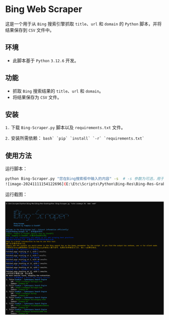 # Bing Web Scraper

这是一个用于从 `Bing` 搜索引擎抓取 `title`、`url` 和 `domain` 的 `Python` 脚本，并将结果保存到 `CSV` 文件中。

## 环境
-  此脚本基于 `Python` `3.12.6` 开发。

## 功能
-  抓取 `Bing` 搜索结果的 `title`、`url` 和 `domain`。
-  将结果保存为 `CSV` 文件。

## 安装
`1.` 下载 `Bing-Scraper.py` 脚本以及 `requirements.txt` 文件。

`2.` 安装所需依赖：
    ```bash`
    `pip` `install` `-r` `requirements.txt`
    ```

## 使用方法
运行脚本：
```bash
python Bing-Scraper.py "您在Bing搜索框中输入的内容" -s  # -s 参数为可选，用于静默输出
![image-20241111154122696](E:\Etc\Scripts\Python\Bing-Res\Bing-Res-Grab\新建 Markdown File-images\image-20241111154122696.png)
```

运行截图：

![img/运行截图.png](https://github.com/Pumpkin-ito/Scripts/blob/main/Information-Collection/Bing-Scraper/img/%E8%BF%90%E8%A1%8C%E6%88%AA%E5%9B%BE.png)
